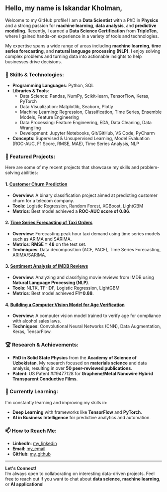 ## Hello, my name is Iskandar Kholman,

Welcome to my GitHub profile! I am a **Data Scientist** with a PhD in **Physics** and a strong passion for **machine learning**, **data analysis**, and **predictive modeling**. Recently, I earned a **Data Science Certification** from **TripleTen**, where I gained hands-on experience in a variety of tools and technologies.

My expertise spans a wide range of areas including **machine learning**, **time series forecasting**, and **natural language processing (NLP)**. I enjoy solving complex problems and turning data into actionable insights to help businesses drive decisions.

### 🔧 Skills & Technologies:
- **Programming Languages**: Python, SQL
- **Libraries & Tools**:
  - Data Science: Pandas, NumPy, Scikit-learn, TensorFlow, Keras, PyTorch
  - Data Visualization: Matplotlib, Seaborn, Plotly
  - Machine Learning: Regression, Classification, Time Series, Ensemble Models, Feature Engineering
  - Data Processing: Feature Engineering, EDA, Data Cleaning, Data Wrangling
  - Development: Jupyter Notebooks, Git/GitHub, VS Code, PyCharm
- **Concepts**: Supervised & Unsupervised Learning, Model Evaluation (ROC-AUC, F1 Score, RMSE, MAE), Time Series Analysis, NLP

### 📂 Featured Projects:
Here are some of my recent projects that showcase my skills and problem-solving abilities:

#### 1. [**Customer Churn Prediction**](https://github.com/yourusername/churn-prediction)
   - **Overview**: A binary classification project aimed at predicting customer churn for a telecom company.
   - **Tools**: Logistic Regression, Random Forest, XGBoost, LightGBM
   - **Metrics**: Best model achieved a **ROC-AUC score of 0.86**.
   
#### 2. [**Time Series Forecasting of Taxi Orders**](https://github.com/yourusername/taxi-orders-forecast)
   - **Overview**: Forecasting peak hour taxi demand using time series models such as ARIMA and SARIMA.
   - **Metrics**: **RMSE = 48** on the test set.
   - **Techniques**: Data decomposition (ACF, PACF), Time Series Forecasting, ARIMA/SARIMA.

#### 3. [**Sentiment Analysis of IMDB Reviews**](https://github.com/yourusername/sentiment-analysis)
   - **Overview**: Analyzing and classifying movie reviews from IMDB using **Natural Language Processing (NLP)**.
   - **Tools**: NLTK, TF-IDF, Logistic Regression, LightGBM
   - **Metrics**: Best model achieved **F1=0.88**.

#### 4. [**Building a Computer Vision Model for Age Verification**](https://github.com/yourusername/age-verification)
   - **Overview**: A computer vision model trained to verify age for compliance with alcohol sales laws.
   - **Techniques**: Convolutional Neural Networks (CNN), Data Augmentation, Keras, TensorFlow.

### 🏆 Research & Achievements:
- **PhD in Solid State Physics** from the **Academy of Science of Uzbekistan**. My research focused on **materials science** and data analysis, resulting in over **50 peer-reviewed publications**.
- **Patent**: US Patent ##9477128 for **Graphene/Metal Nanowire Hybrid Transparent Conductive Films**.
  
### 🌱 Currently Learning:
I'm constantly learning and improving my skills in:
- **Deep Learning** with frameworks like **TensorFlow** and **PyTorch**.
- **AI in Business Intelligence** for predictive analytics and automation.

### 📫 How to Reach Me:
- **LinkedIn**: [my_linkedin](https://www.linkedin.com/in/iskandar-kholman/)
- **Email**: [my_email](kholmanalex@gmail.com)
- **GitHub**: [my_github](https://github.com/AKholman)

---

**Let's Connect!**  
I’m always open to collaborating on interesting data-driven projects. Feel free to reach out if you want to chat about **data science**, **machine learning**, or **AI applications**!
